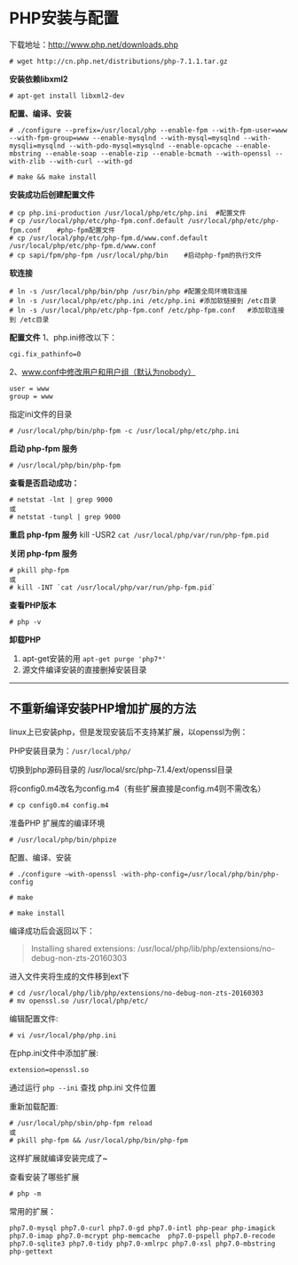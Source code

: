 # PHP安装与配置

下载地址：http://www.php.net/downloads.php

    # wget http://cn.php.net/distributions/php-7.1.1.tar.gz

**安装依赖libxml2**

    # apt-get install libxml2-dev

**配置、编译、安装**

    # ./configure --prefix=/usr/local/php --enable-fpm --with-fpm-user=www --with-fpm-group=www --enable-mysqlnd --with-mysql=mysqlnd --with-mysqli=mysqlnd --with-pdo-mysql=mysqlnd --enable-opcache --enable-mbstring --enable-soap --enable-zip --enable-bcmath --with-openssl --with-zlib --with-curl --with-gd
    
    # make && make install 

**安装成功后创建配置文件**

    # cp php.ini-production /usr/local/php/etc/php.ini  #配置文件
    # cp /usr/local/php/etc/php-fpm.conf.default /usr/local/php/etc/php-fpm.conf    #php-fpm配置文件
    # cp /usr/local/php/etc/php-fpm.d/www.conf.default /usr/local/php/etc/php-fpm.d/www.conf
    # cp sapi/fpm/php-fpm /usr/local/php/bin    #启动php-fpm的执行文件

**软连接**

    # ln -s /usr/local/php/bin/php /usr/bin/php #配置全局环境软连接
    # ln -s /usr/local/php/etc/php.ini /etc/php.ini #添加软链接到 /etc目录
    # ln -s /usr/local/php/etc/php-fpm.conf /etc/php-fpm.conf   #添加软连接到 /etc目录

**配置文件**
1、php.ini修改以下：
    
    cgi.fix_pathinfo=0
    
2、www.conf中修改用户和用户组（默认为nobody）
    
    user = www
    group = www

指定ini文件的目录

    # /usr/local/php/bin/php-fpm -c /usr/local/php/etc/php.ini


**启动 php-fpm 服务**

    # /usr/local/php/bin/php-fpm

**查看是否启动成功：**

    # netstat -lnt | grep 9000
    或
    # netstat -tunpl | grep 9000

**重启 php-fpm 服务**
    kill -USR2 `cat /usr/local/php/var/run/php-fpm.pid`

**关闭 php-fpm 服务**

    # pkill php-fpm
    或
    # kill -INT `cat /usr/local/php/var/run/php-fpm.pid`

**查看PHP版本**
    
    # php -v
    
**卸载PHP**
1.	apt-get安装的用 `apt-get purge 'php7*'`
2.	源文件编译安装的直接删掉安装目录


---

## 不重新编译安装PHP增加扩展的方法

linux上已安装php，但是发现安装后不支持某扩展，以openssl为例：

PHP安装目录为：`/usr/local/php/`

切换到php源码目录的 /usr/local/src/php-7.1.4/ext/openssl目录

将config0.m4改名为config.m4（有些扩展直接是config.m4则不需改名）

    # cp config0.m4 config.m4

准备PHP 扩展库的编译环境

    # /usr/local/php/bin/phpize

配置、编译、安装

    # ./configure –with-openssl -with-php-config=/usr/local/php/bin/php-config
    
    # make
    
    # make install

编译成功后会返回以下：

> Installing shared extensions: /usr/local/php/lib/php/extensions/no-debug-non-zts-20160303

进入文件夹将生成的文件移到ext下

    # cd /usr/local/php/lib/php/extensions/no-debug-non-zts-20160303
    # mv openssl.so /usr/local/php/etc/

编辑配置文件:

    # vi /usr/local/php/php.ini

在php.ini文件中添加扩展:

    extension=openssl.so

通过运行 `php --ini` 查找 php.ini 文件位置

重新加载配置:

    # /usr/local/php/sbin/php-fpm reload
    或
    # pkill php-fpm && /usr/local/php/bin/php-fpm

这样扩展就编译安装完成了~

查看安装了哪些扩展
    
    # php -m

常用的扩展：

    php7.0-mysql php7.0-curl php7.0-gd php7.0-intl php-pear php-imagick php7.0-imap php7.0-mcrypt php-memcache  php7.0-pspell php7.0-recode php7.0-sqlite3 php7.0-tidy php7.0-xmlrpc php7.0-xsl php7.0-mbstring php-gettext